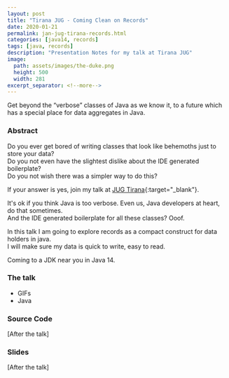```yaml
---
layout: post
title: "Tirana JUG - Coming Clean on Records"
date: 2020-01-21
permalink: jan-jug-tirana-records.html
categories: [java14, records]
tags: [java, records]
description: "Presentation Notes for my talk at Tirana JUG"
image:
  path: assets/images/the-duke.png
  height: 500
  width: 281
excerpt_separator: <!--more-->
---
```


Get beyond the “verbose” classes of Java as we know it, to a future which has a special place for data aggregates in Java.

<!--more-->

### Abstract

Do you ever get bored of writing classes that look like behemoths just to store your data?  
Do you not even have the slightest dislike about the IDE generated boilerplate?  
Do you not wish there was a simpler way to do this?

If your answer is yes, join my talk at [JUG Tirana](https://www.meetup.com/Java-User-Group-Tirana/events/267691374/){:target="_blank"}.

It's ok if you think Java is too verbose. Even us, Java developers at heart, do that sometimes.  
And the IDE generated boilerplate for all these classes? Ooof.

In this talk I am going to explore records as a compact construct for data holders in java.  
I will make sure my data is quick to write, easy to read.

Coming to a JDK near you in Java 14.

### The talk

- GIFs
- Java

### Source Code

[After the talk]

### Slides

[After the talk]